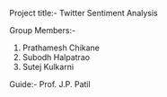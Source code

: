Project title:- Twitter Sentiment Analysis

Group Members:-
1. Prathamesh Chikane
2. Subodh Halpatrao
3. Sutej Kulkarni

Guide:- Prof. J.P. Patil






